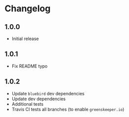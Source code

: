 # Changelog

## 1.0.0

* Initial release

## 1.0.1

* Fix README typo

## 1.0.2

* Update `bluebird` dev dependencies
* Update dev dependencies
* Additional tests
* Travis CI tests all branches (to enable `greenskeeper.io`)
